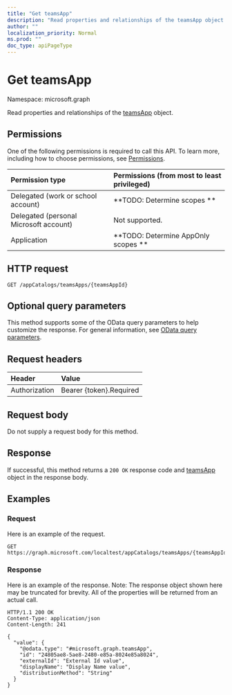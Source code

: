```yaml
---
title: "Get teamsApp"
description: "Read properties and relationships of the teamsApp object."
author: ""
localization_priority: Normal
ms.prod: ""
doc_type: apiPageType
---
```


# Get teamsApp

Namespace: microsoft.graph

Read properties and relationships of the [teamsApp](../resources/teamsapp.md) object.

## Permissions
One of the following permissions is required to call this API. To learn more, including how to choose permissions, see [Permissions](/concepts/permissions-reference.md).

|Permission type|Permissions (from most to least privileged)|
|:---|:---|
|Delegated (work or school account)|**TODO: Determine scopes **|
|Delegated (personal Microsoft account)|Not supported.|
|Application|**TODO: Determine AppOnly scopes **|

## HTTP request
<!-- {
  "blockType": "ignored"
}
-->
``` http
GET /appCatalogs/teamsApps/{teamsAppId}
```

## Optional query parameters
This method supports some of the OData query parameters to help customize the response. For general information, see [OData query parameters](/graph/query-parameters).

## Request headers
|Header|Value|
|:---|:---|
|Authorization|Bearer {token}.Required|

## Request body
Do not supply a request body for this method.

## Response
If successful, this method returns a `200 OK` response code and [teamsApp](../resources/teamsapp.md) object in the response body.

## Examples

### Request
Here is an example of the request.
<!-- {
  "blockType": "request",
  "name": "get_teamsapp"
}
-->
``` http
GET https://graph.microsoft.com/localtest/appCatalogs/teamsApps/{teamsAppId}
```

### Response
Here is an example of the response. Note: The response object shown here may be truncated for brevity. All of the properties will be returned from an actual call.
<!-- {
  "blockType": "response",
  "truncated": true,
  "@odata.type": "microsoft.graph.teamsApp"
}
-->
``` http
HTTP/1.1 200 OK
Content-Type: application/json
Content-Length: 241

{
  "value": {
    "@odata.type": "#microsoft.graph.teamsApp",
    "id": "24805ae8-5ae8-2480-e85a-8024e85a8024",
    "externalId": "External Id value",
    "displayName": "Display Name value",
    "distributionMethod": "String"
  }
}
```


